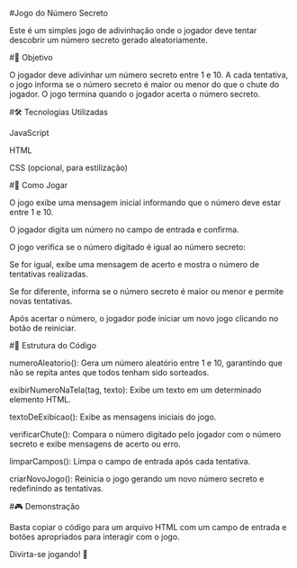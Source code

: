 #Jogo do Número Secreto

Este é um simples jogo de adivinhação onde o jogador deve tentar descobrir um número secreto gerado aleatoriamente.

#🎯 Objetivo

O jogador deve adivinhar um número secreto entre 1 e 10. A cada tentativa, o jogo informa se o número secreto é maior ou menor do que o chute do jogador. O jogo termina quando o jogador acerta o número secreto.

#🛠️ Tecnologias Utilizadas

JavaScript

HTML

CSS (opcional, para estilização)

#🚀 Como Jogar

O jogo exibe uma mensagem inicial informando que o número deve estar entre 1 e 10.

O jogador digita um número no campo de entrada e confirma.

O jogo verifica se o número digitado é igual ao número secreto:

Se for igual, exibe uma mensagem de acerto e mostra o número de tentativas realizadas.

Se for diferente, informa se o número secreto é maior ou menor e permite novas tentativas.

Após acertar o número, o jogador pode iniciar um novo jogo clicando no botão de reiniciar.

#📜 Estrutura do Código

numeroAleatorio(): Gera um número aleatório entre 1 e 10, garantindo que não se repita antes que todos tenham sido sorteados.

exibirNumeroNaTela(tag, texto): Exibe um texto em um determinado elemento HTML.

textoDeExibicao(): Exibe as mensagens iniciais do jogo.

verificarChute(): Compara o número digitado pelo jogador com o número secreto e exibe mensagens de acerto ou erro.

limparCampos(): Limpa o campo de entrada após cada tentativa.

criarNovoJogo(): Reinicia o jogo gerando um novo número secreto e redefinindo as tentativas.

#🎮 Demonstração

Basta copiar o código para um arquivo HTML com um campo de entrada e botões apropriados para interagir com o jogo.

Divirta-se jogando! 🎲

